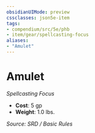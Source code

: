 ```yaml
---
obsidianUIMode: preview
cssclasses: json5e-item
tags:
- compendium/src/5e/phb
- item/gear/spellcasting-focus
aliases: 
- "Amulet"
---
```

# Amulet
*Spellcasting Focus*  

- **Cost**: 5 gp
- **Weight**: 1.0 lbs.

*Source: SRD / Basic Rules*